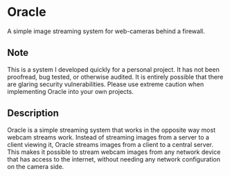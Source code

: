 # Oracle
A simple image streaming system for web-cameras behind a firewall.

## Note

This is a system I developed quickly for a personal project. It has not been proofread, bug tested, or otherwise audited. It is entirely possible that there are glaring security vulnerabilities. Please use extreme caution when implementing Oracle into your own projects.

## Description

Oracle is a simple streaming system that works in the opposite way most webcam streams work. Instead of streaming images from a server to a client viewing it, Oracle streams images from a client to a central server. This makes it possible to stream webcam images from any network device that has access to the internet, without needing any network configuration on the camera side.
